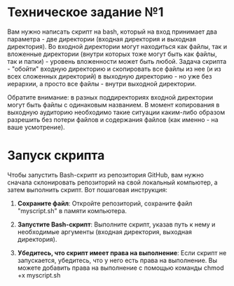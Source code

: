 # Техническое задание №1
Вам нужно написать скрипт на bash, который на вход принимает два параметра - две директории (входная директория и выходная директория). Во входной директории могут находиться как файлы, так и вложенные директории (внутри которых тоже могут быть как файлы, так и папки) - уровень вложенности может быть любой. Задача скрипта - "обойти" входную директорию и скопировать все файлы из нее (и из всех сложенных директорий) в выходную директорию - но уже без иерархии, а просто все файлы - внутри выходной директории.


Обратите внимание: в разных поддиректориях входной директории могут быть файлы с одинаковым названием. В момент копирования в выходную аудиторию необходимо такие ситуации каким-либо образом разрешить без потери файлов и содержания файлов (как именно - на ваше усмотрение).

# Запуск скрипта
Чтобы запустить Bash-скрипт из репозитория GitHub, вам нужно сначала склонировать репозиторий на свой локальный компьютер, а затем выполнить скрипт. Вот пошаговая инструкция:

1. **Сохраните файл**:
   Откройте репозиторий, сохраните файл "myscript.sh" в памяти компьютера.

2. **Запустите Bash-скрипт**:
   Выполните скрипт, указав путь к нему и необходимые аргументы (входная директория, выходная директория).

4. **Убедитесь, что скрипт имеет права на выполнение**:
   Если скрипт не запускается, убедитесь, что у него есть права на выполнение. Вы можете добавить права на выполнение с помощью команды chmod +x myscript.sh
   
